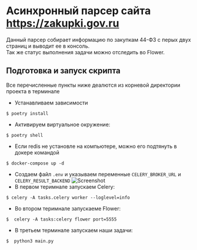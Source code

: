 # Асинхронный парсер сайта  https://zakupki.gov.ru

Данный парсер собирает информацию по закупкам 44-ФЗ с перых двух страниц и выводит ее в консоль.  
Так же статус выполнения задачи можно отследить во Flower.

## Подготовка и запуск скрипта
Все перечисленные пункты ниже деалются из корневой директории проекта в терминале

* Устанавливаем зависимости
```console
$ poetry install
```
* Активируем виртуальное окружение:
```console
$ poetry shell
```
* Если redis не установле на компьютере, можно его подтянуть в докере командой
```console
$ docker-compose up -d
```
* Создаем файл `.env` и указываем переменные `CELERY_BROKER_URL` и `CELERY_RESULT_BACKEND`
![Screenshot](https://github.com/valhallajazzy/goszakparser/blob/main/pictures/env.png)
* В первом теримнале запускаем Celery:
```console
$ celery -A tasks.celery worker --loglevel=info
```
* Во втором теримнале запускаеме Flower:
```console
$  celery -A tasks:celery flower port=5555
```
* В третьем терминале запускаем наши задачи:
```console
$  python3 main.py
```
